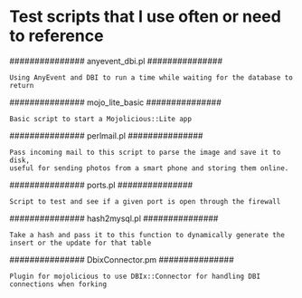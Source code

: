 Test scripts that I use often or need to reference
============

###############
anyevent_dbi.pl
###############

    Using AnyEvent and DBI to run a time while waiting for the database to return

###############
mojo_lite_basic
###############

    Basic script to start a Mojolicious::Lite app

###############
perlmail.pl 
###############

    Pass incoming mail to this script to parse the image and save it to disk, 
    useful for sending photos from a smart phone and storing them online.

###############
ports.pl
###############

    Script to test and see if a given port is open through the firewall

###############
hash2mysql.pl
###############

    Take a hash and pass it to this function to dynamically generate the insert or the update for that table

###############
DbixConnector.pm
###############
 
    Plugin for mojolicious to use DBIx::Connector for handling DBI connections when forking
